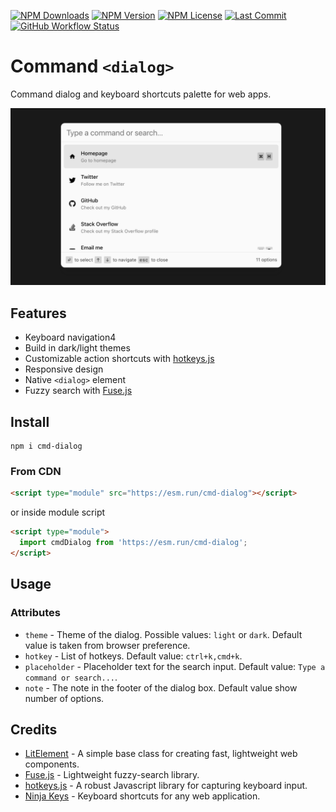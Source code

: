 [![NPM Downloads](https://img.shields.io/npm/dm/cmd-dialog?style=for-the-badge)](https://www.npmjs.com/package/cmd-dialog)
[![NPM Version](https://img.shields.io/npm/v/cmd-dialog?style=for-the-badge)](https://www.npmjs.com/package/cmd-dialog)
[![NPM License](https://img.shields.io/npm/l/cmd-dialog?style=for-the-badge)](https://github.com/OzzyCzech/cmd-dialog/blob/main/LICENSE)
[![Last Commit](https://img.shields.io/github/last-commit/OzzyCzech/cmd-dialog?style=for-the-badge)](https://github.com/OzzyCzech/cmd-dialog/commit/main)
[![GitHub Workflow Status](https://img.shields.io/github/actions/workflow/status/OzzyCzech/cmd-dialog/main.yml?style=for-the-badge)](https://github.com/OzzyCzech/cmd-dialog/actions)
# Command `<dialog>`

Command dialog and keyboard shortcuts palette for web apps.

![](./assets/cmd.dialog.light.png)

## Features

- Keyboard navigation4
- Build in dark/light themes
- Customizable action shortcuts with [hotkeys.js](https://wangchujiang.com/hotkeys/)
- Responsive design
- Native `<dialog>` element
- Fuzzy search with [Fuse.js](https://fusejs.io/)

## Install

```shell
npm i cmd-dialog
```

### From CDN

```html
<script type="module" src="https://esm.run/cmd-dialog"></script>
```

or inside module script

```html
<script type="module">
  import cmdDialog from 'https://esm.run/cmd-dialog';
</script>
```

## Usage

### Attributes

- `theme` - Theme of the dialog. Possible values: `light` or `dark`. Default value is taken from browser preference.
- `hotkey` - List of hotkeys. Default value: `ctrl+k,cmd+k`.
- `placeholder` - Placeholder text for the search input. Default value: `Type a command or search...`.
- `note` - The note in the footer of the dialog box. Default value show number of options.

## Credits

- [LitElement](https://lit.dev/) - A simple base class for creating fast, lightweight web components.
- [Fuse.js](https://fusejs.io/) - Lightweight fuzzy-search library.
- [hotkeys.js](https://wangchujiang.com/hotkeys/) - A robust Javascript library for capturing keyboard input.
- [Ninja Keys](https://github.com/ssleptsov/ninja-keys) - Keyboard shortcuts for any web application.
